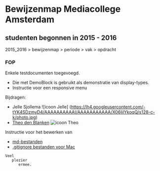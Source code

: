 # Bewijzenmap Mediacollege Amsterdam
## studenten begonnen in 2015 - 2016
2015_2016 > bewijzenmap > periode > vak > opdracht

### FOP

Enkele testdocumenten toegevoegd.
* Die met DemoBlock is gebruikt als demonstratie van display-types.
* Instructie voor een responsive menu

Bijdragen:
* Jelle Sjollema ![icoon Jelle] (https://lh4.googleusercontent.com/-tYK4SDzmyD4/AAAAAAAAAAI/AAAAAAAAAAA/X06IiIYkoqQ/s128-c-k/photo.jpg)
* [Theo den Blanken](http://blanken5.home.xs4all.nl/ "Site van Theo") ![icoon Theo](https://lh4.googleusercontent.com/-8OFSrEMe-K8/AAAAAAAAAAI/AAAAAAAAAAA/JQWwoy-hKc0/s128-c-k/photo.jpg)



Instructie voor het bewerken van
* [md-bestanden](https://confluence.atlassian.com/bitbucketserver/markdown-syntax-guide-776639995.html "md-bestanden bewerken")
* [.gitignore bestanden voor Mac](http://devoh.com/blog/2013/01/global-gitignore)


```
Veel 
   plezier 
      ermee.
   
```